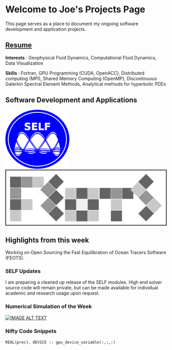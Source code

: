 # Welcome to Joe's Projects Page
This page serves as a place to document my ongoing software development and application projects.

## [Resume](schoonover_cv.pdf)

**Interests** : Geophysical Fluid Dynamics, Computational Fluid Dynamics, Data Visualization

**Skills** : Fortran, GPU Programming (CUDA, OpenACC), Distributed computing (MPI), Shared Memory Computing (OpenMP), Discontinuous Galerkin Spectral Element Methods, Analytical methods for hyperbolic PDEs


## Software Development and Applications
  [ ![useful image](SELF-icon.png) ](https://schoonovernumerics.github.io/SELF-Fluids/) 
  [ ![useful image](FEOTS_Logo.png) ](https://schoonovernumerics.github.io/FEOTS/) 
## Highlights from this week
Working on Open Sourcing the Fast Equilibration of Ocean Tracers Software (FEOTS).
 
### SELF Updates
 I am preparing a cleaned up release of the SELF modules. High end solver source code will remain private, but can be made available for individual academic and research usage upon request.


### Numerical Simulation of the Week
[![IMAGE ALT TEXT](http://img.youtube.com/vi/SO43swKdl4Q/0.jpg)](http://www.youtube.com/watch?v=SO43swKdl4Q "Dam Break")


### Nifty Code Snippets

```Fortran
REAL(prec), DEVICE :: gpu_device_variable(:,:,:)
```

